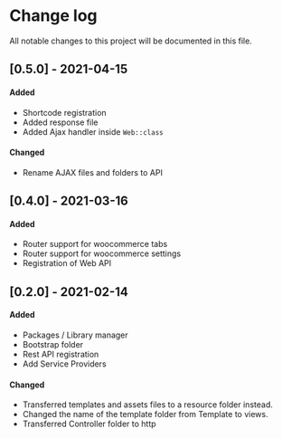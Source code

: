 # Change log
All notable changes to this project will be documented in this file.



## [0.5.0] - 2021-04-15
#### Added
 - Shortcode registration
 - Added response file
 - Added Ajax handler inside `Web::class`
 
#### Changed
- Rename AJAX files and folders to API 

## [0.4.0] - 2021-03-16
#### Added
 - Router support for woocommerce tabs
 - Router support for woocommerce settings
 - Registration of Web API

## [0.2.0] - 2021-02-14
#### Added
 - Packages / Library manager 
 - Bootstrap folder
 - Rest API registration
 - Add Service Providers
 
#### Changed
 - Transferred templates and assets files to a resource folder instead.
 - Changed the name of the template folder from Template to views.
 - Transferred Controller folder to http